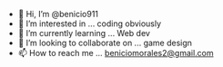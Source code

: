 - 👋 Hi, I’m @benicio911
- 👀 I’m interested in ... coding obviously
- 🌱 I’m currently learning ... Web dev
- 💞️ I’m looking to collaborate on ... game design
- 📫 How to reach me ... beniciomorales2@gmail.com

<!---
benicio911/benicio911 is a ✨ special ✨ repository because its `README.md` (this file) appears on your GitHub profile.
You can click the Preview link to take a look at your changes.
--->
